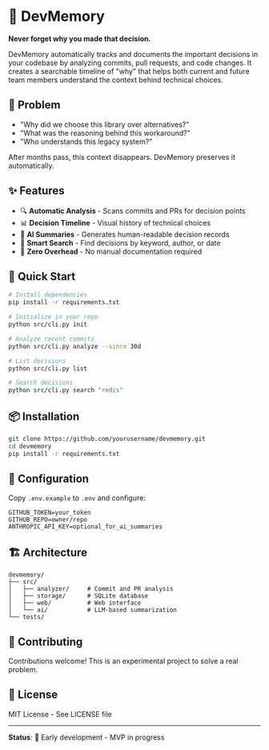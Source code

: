 # 🧠 DevMemory

**Never forget why you made that decision.**

DevMemory automatically tracks and documents the important decisions in your codebase by analyzing commits, pull requests, and code changes. It creates a searchable timeline of "why" that helps both current and future team members understand the context behind technical choices.

## 🎯 Problem

- "Why did we choose this library over alternatives?"
- "What was the reasoning behind this workaround?"
- "Who understands this legacy system?"

After months pass, this context disappears. DevMemory preserves it automatically.

## ✨ Features

- 🔍 **Automatic Analysis** - Scans commits and PRs for decision points
- 📊 **Decision Timeline** - Visual history of technical choices
- 🤖 **AI Summaries** - Generates human-readable decision records
- 🔎 **Smart Search** - Find decisions by keyword, author, or date
- 📝 **Zero Overhead** - No manual documentation required

## 🚀 Quick Start

```bash
# Install dependencies
pip install -r requirements.txt

# Initialize in your repo
python src/cli.py init

# Analyze recent commits
python src/cli.py analyze --since 30d

# List decisions
python src/cli.py list

# Search decisions
python src/cli.py search "redis"
```

## 📦 Installation

```bash
git clone https://github.com/yourusername/devmemory.git
cd devmemory
pip install -r requirements.txt
```

## 🔧 Configuration

Copy `.env.example` to `.env` and configure:

```env
GITHUB_TOKEN=your_token
GITHUB_REPO=owner/repo
ANTHROPIC_API_KEY=optional_for_ai_summaries
```

## 🏗️ Architecture

```
devmemory/
├── src/
│   ├── analyzer/     # Commit and PR analysis
│   ├── storage/      # SQLite database
│   ├── web/          # Web interface
│   └── ai/           # LLM-based summarization
└── tests/
```

## 🤝 Contributing

Contributions welcome! This is an experimental project to solve a real problem.

## 📄 License

MIT License - See LICENSE file

---

**Status**: 🚧 Early development - MVP in progress
